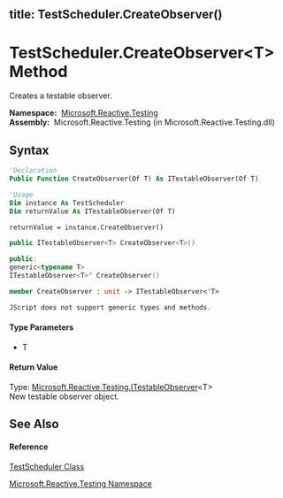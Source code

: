 title: TestScheduler.CreateObserver<T>()
---
# TestScheduler.CreateObserver\<T\> Method

Creates a testable observer.

**Namespace:**  [Microsoft.Reactive.Testing](Microsoft.Reactive.Testing/Microsoft.Reactive.Testing)  
**Assembly:**  Microsoft.Reactive.Testing (in Microsoft.Reactive.Testing.dll)

## Syntax

```vb
'Declaration
Public Function CreateObserver(Of T) As ITestableObserver(Of T)
```

```vb
'Usage
Dim instance As TestScheduler
Dim returnValue As ITestableObserver(Of T)

returnValue = instance.CreateObserver()
```

```csharp
public ITestableObserver<T> CreateObserver<T>()
```

```c++
public:
generic<typename T>
ITestableObserver<T>^ CreateObserver()
```

```fsharp
member CreateObserver : unit -> ITestableObserver<'T> 
```

```javascript
JScript does not support generic types and methods.
```

#### Type Parameters

- T

#### Return Value

Type: [Microsoft.Reactive.Testing.ITestableObserver](ITestableObserver/ITestableObserver(T))\<T\>  
New testable observer object.

## See Also

#### Reference

[TestScheduler Class](TestScheduler/TestScheduler)

[Microsoft.Reactive.Testing Namespace](Microsoft.Reactive.Testing/Microsoft.Reactive.Testing)






